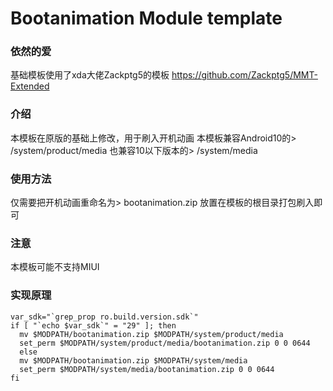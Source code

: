 # Bootanimation Module template
### 依然的爱
基础模板使用了xda大佬Zackptg5的模板
https://github.com/Zackptg5/MMT-Extended

### 介绍
本模板在原版的基础上修改，用于刷入开机动画
本模板兼容Android10的> /system/product/media 
也兼容10以下版本的> /system/media

### 使用方法
仅需要把开机动画重命名为> bootanimation.zip 放置在模板的根目录打包刷入即可

### 注意
本模板可能不支持MIUI

### 实现原理
```
var_sdk="`grep_prop ro.build.version.sdk`"
if [ "`echo $var_sdk`" = "29" ]; then
  mv $MODPATH/bootanimation.zip $MODPATH/system/product/media
  set_perm $MODPATH/system/product/media/bootanimation.zip 0 0 0644
  else
  mv $MODPATH/bootanimation.zip $MODPATH/system/media
  set_perm $MODPATH/system/media/bootanimation.zip 0 0 0644
fi
```